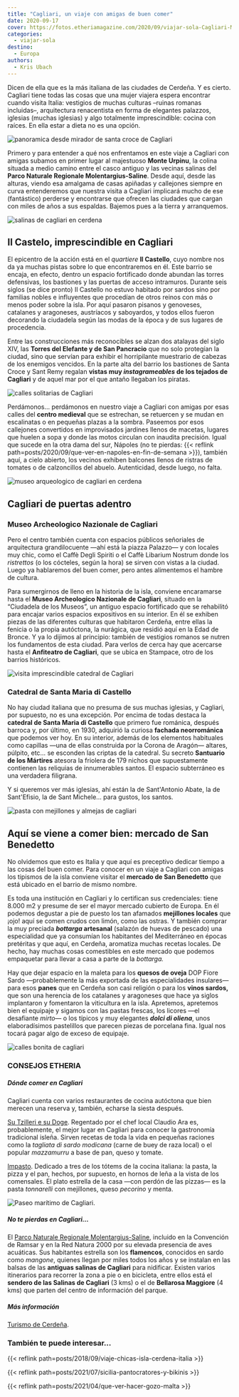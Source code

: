 ```yaml
---
title: "Cagliari, un viaje con amigas de buen comer"
date: 2020-09-17
cover: https://fotos.etheriamagazine.com/2020/09/viajar-sola-Cagliari-Mirador-Croce.jpg
categories: 
  - viajar-sola
destino: 
  - Europa
authors: 
  - Kris Ubach
---
```


Dicen de ella que es la más italiana de las ciudades de Cerdeña. Y es cierto. Cagliari tiene todas las cosas que una mujer viajera espera encontrar cuando visita Italia: vestigios de muchas culturas –ruinas romanas incluidas–, arquitectura renacentista en forma de elegantes palazzos, iglesias (muchas iglesias) y algo totalmente imprescindible: cocina con raíces. En ella estar a dieta no es una opción.

![panoramica desde mirador de santa croce de Cagliari](https://fotos.etheriamagazine.com/2020/09/viajar-sola-Cagliari-Mirador-Croce.jpg "Vistas desde el mirador de la Santa Croce. © Kris Ubach")

Primero y para entender a qué nos enfrentamos en este viaje a Cagliari con amigas 
subamos en primer lugar al majestuoso **Monte Urpinu**, la colina situada a medio camino 
entre el casco antiguo y las vecinas salinas del **Parco Naturale Regionale 
Molentargius-Saline**. Desde aquí, desde las alturas, viendo esa amalgama de casas 
apiñadas y callejones siempre en curva entenderemos que nuestra visita a Cagliari 
implicará mucho de ese (fantástico) perderse y encontrarse que ofrecen las ciudades que 
cargan con miles de años a sus espaldas. Bajemos pues a la tierra y arranquemos. 

![salinas de cagliari en cerdena](https://fotos.etheriamagazine.com/2020/09/Parque-Salinas-Cagliari.jpg "Salinas del Parco Naturale Regionale Molentargius-Saline. © Kris Ubach")

## Il Castelo, imprescindible en Cagliari

El epicentro de la acción está en el _quartiere_ **Il Castello**, cuyo nombre nos da ya 
muchas pistas sobre lo que encontraremos en él. Este barrio se encaja, en efecto, dentro 
un espacio fortificado donde abundan las torres defensivas, los bastiones y las puertas 
de acceso intramuros. Durante seis siglos (se dice pronto) Il Castello no estuvo 
habitado por sardos sino por familias nobles e influyentes que procedían de otros reinos 
con más o menos poder sobre la isla. Por aquí pasaron pisanos y genoveses, catalanes y 
aragoneses, austríacos y saboyardos, y todos ellos fueron decorando la ciudadela según 
las modas de la época y de sus lugares de procedencia. 

Entre las construcciones más reconocibles se alzan dos atalayas del siglo XIV, las 
**Torres del Elefante y de San Pancracio** que no solo protegían la ciudad, sino que 
servían para exhibir el horripilante muestrario de cabezas de los enemigos vencidos. En 
la parte alta del barrio los bastiones de Santa Croce y Sant Remy regalan **vistas muy 
_instagrameables_ de los tejados de Cagliari** y de aquel mar por el que antaño llegaban 
los piratas. 

![calles solitarias de Cagliari](https://fotos.etheriamagazine.com/2020/09/viajes-para-mujeres-Cagliari.jpg "Calle de Cagliari. © Kris Ubach")

Perdámonos... perdámonos en nuestro viaje a Cagliari con amigas por esas calles del 
**centro medieval** que se estrechan, se retuercen y se mudan en escalinatas o en 
pequeñas plazas a la sombra. Paseemos por esos callejones convertidos en improvisados 
jardines llenos de macetas, lugares que huelen a sopa y donde las motos circulan con 
inaudita precisión. Igual que sucede en la otra dama del sur, Nápoles (no te pierdas: 
{{< reflink path=posts/2020/09/que-ver-en-napoles-en-fin-de-semana >}}), también aquí, a 
cielo abierto, los vecinos exhiben balcones llenos de ristras de tomates o de 
calzoncillos del abuelo. Autenticidad, desde luego, no falta. 

![museo arqueologico de cagliari en cerdena](https://fotos.etheriamagazine.com/2020/09/viajar-con-amigas-Cagliari-Museo-Arqueologico.jpg "Museo Archeologico Nazionale de Cagliari. © Kris Ubach")

## Cagliari de puertas adentro

### Museo Archeologico Nazionale de Cagliari

Pero el centro también cuenta con espacios públicos señoriales de arquitectura 
grandilocuente —ahí está la piazza Palazzo— y con locales muy chic, como el Caffè Degli 
Spiriti o el Caffè Libarium Nostrum donde los _ristrettos_ (o los cócteles, según la 
hora) se sirven con vistas a la ciudad. Luego ya hablaremos del buen comer, pero antes 
alimentemos el hambre de cultura. 

Para sumergirnos de lleno en la historia de la isla, conviene encaramarse hasta el 
**Museo Archeologico Nazionale de Cagliari**, situado en la “Ciudadela de los Museos”, 
un antiguo espacio fortificado que se rehabilitó para encajar varios espacios 
expositivos en su interior. En él se exhiben piezas de las diferentes culturas que 
habitaron Cerdeña, entre ellas la fenicia o la propia autóctona, la nurágica, que 
residió aquí en la Edad de Bronce. Y ya lo dijimos al principio: también de vestigios 
romanos se nutren los fundamentos de esta ciudad. Para verlos de cerca hay que acercarse 
hasta el **Anfiteatro de Cagliari**, que se ubica en Stampace, otro de los barrios 
históricos. 

![visita imprescindible catedral de Cagliari](https://fotos.etheriamagazine.com/2020/09/viajar-sola-Cagliari-Catedral.jpg "Catedral de Santa Maria di Castello, en Cagliari. © Kris Ubach")

### Catedral de Santa Maria di Castello

No hay ciudad italiana que no presuma de sus muchas iglesias, y Cagliari, por supuesto, 
no es una excepción. Por encima de todas destaca la **catedral de Santa Maria di 
Castello** que primero fue románica, después barroca y, por último, en 1930, adquirió la 
curiosa **fachada neorrománica** que podemos ver hoy. En su interior, además de los 
elementos habituales como capillas —una de ellas construida por la Corona de Aragón— 
altares, púlpito, etc… se esconden las criptas de la catedral. Su secreto **Santuario de 
los Mártires** atesora la friolera de 179 nichos que supuestamente contienen las 
reliquias de innumerables santos. El espacio subterráneo es una verdadera filigrana. 

Y si queremos ver más iglesias, ahí están la de Sant'Antonio Abate, la de Sant'Efisio, 
la de Sant Michele... para gustos, los santos. 

![pasta con mejillones y almejas de cagliari](https://fotos.etheriamagazine.com/2020/09/viajar-sola-comer-cagliari.jpg "Pasta con mejillones, una delicia en Cagliari. © Kris Ubach")

## Aquí se viene a comer bien: mercado de San Benedetto

No olvidemos que esto es Italia y que aquí es preceptivo dedicar tiempo a las cosas del 
buen comer. Para conocer en un viaje a Cagliari con amigas los tipismos de la isla 
conviene visitar el **mercado de San Benedetto** que está ubicado en el barrio de mismo 
nombre. 

Es toda una institución en Cagliari y lo certifican sus credenciales: tiene 8.000 m2 y 
presume de ser el mayor mercado cubierto de Europa. En él podemos degustar a pie de 
puesto los tan afamados **mejillones locales** que ¡ojo! aquí se comen crudos con limón, 
como las ostras. Y también comprar la muy preciada **_bottarga_ artesanal** (salazón de 
huevas de pescado) una especialidad que ya consumían los habitantes del Mediterráneo en 
épocas pretéritas y que aquí, en Cerdeña, aromatiza muchas recetas locales. De hecho, 
hay muchas cosas comestibles en este mercado que podemos empaquetar para llevar a casa a 
parte de la _bottarga._ 

Hay que dejar espacio en la maleta para los **quesos de oveja** DOP Fiore Sardo 
—probablemente la más exportada de las especialidades insulares— para esos **panes** que 
en Cerdeña son casi religión o para los **vinos sardos,** que son una herencia de los 
catalanes y aragoneses que hace ya siglos implantaron y fomentaron la viticultura en la 
isla. Apretemos, apretemos bien el equipaje y sigamos con las pastas frescas, los 
licores —el desafiante _mirto_— o los típicos y muy elegantes **_dolci di oliena_**, 
unos elaboradísimos pastelillos que parecen piezas de porcelana fina. Igual nos tocará 
pagar algo de exceso de equipaje. 

![calles bonita de cagliari](https://fotos.etheriamagazine.com/2020/09/viajar-sola-Cagliari-Barrio-Castello.jpg "Una bonita calle de Cagliari. © Kris Ubach")

### CONSEJOS ETHERIA

##### Dónde comer en Cagliari

Cagliari cuenta con varios restaurantes de cocina autóctona que bien merecen una reserva 
y, también, echarse la siesta después. 

[Su Tzilleri e su Doge](http://www.claudioara.com). Regentado por el chef local Claudio 
Ara es, probablemente, el mejor lugar en Cagliari para conocer la gastronomía 
tradicional isleña. Sirven recetas de toda la vida en pequeñas raciones como la 
_tagliata di sardo modicana_ (carne de buey de raza local) o el popular _mazzamurru_ a 
base de pan, queso y tomate. 

[Impasto](http://www.impasto.me). Dedicado a tres de los tótems de la cocina italiana: 
la pasta, la pizza y el pan, hechos, por supuesto, en hornos de leña a la vista de los 
comensales. El plato estrella de la casa —con perdón de las pizzas— es la pasta 
_tonnarelli_ con mejillones, queso _pecorino_ y menta. 

![Paseo marítimo de Cagliari.](https://fotos.etheriamagazine.com/2020/09/cerdena-cagliari.jpg "Paseo marítimo de Cagliari. © Laura Lugaresi")

##### No te pierdas en Cagliari...

El [Parco Naturale Regionale Molentargius-Saline](http://www.parcomolentargius.it), 
incluido en la Convención de Ramsar y en la Red Natura 2000 por su elevada presencia de 
aves acuáticas. Sus habitantes estrella son los **flamencos**, conocidos en sardo como 
_mangone_, quienes llegan por miles todos los años y se instalan en las balsas de las 
**antiguas salinas de Cagliari** para nidificar. Existen varios itinerarios para 
recorrer la zona a pie o en bicicleta, entre ellos está el **sendero de las Salinas de 
Cagliari** (3 kms) o el de **Bellarosa Maggiore** (4 kms) que parten del centro de 
información del parque. 

##### Más información

[Turismo de Cerdeña](http://www.sardegnaturismo.it). 

### También te puede interesar...

{{< reflink path=posts/2018/09/viaje-chicas-isla-cerdena-italia >}} 

{{< reflink path=posts/2021/07/sicilia-pantocratores-y-bikinis >}} 

{{< reflink path=posts/2021/04/que-ver-hacer-gozo-malta >}}
